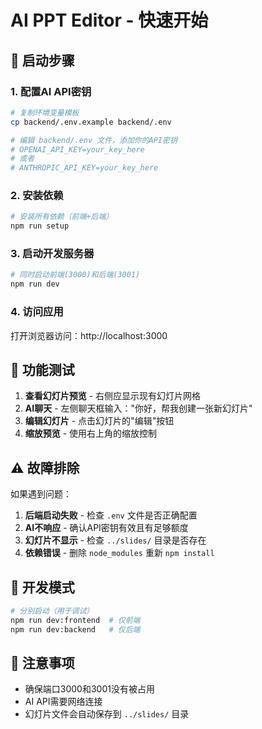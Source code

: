 # AI PPT Editor - 快速开始

## 🚀 启动步骤

### 1. 配置AI API密钥

```bash
# 复制环境变量模板
cp backend/.env.example backend/.env

# 编辑 backend/.env 文件，添加你的API密钥
# OPENAI_API_KEY=your_key_here
# 或者
# ANTHROPIC_API_KEY=your_key_here
```

### 2. 安装依赖

```bash
# 安装所有依赖（前端+后端）
npm run setup
```

### 3. 启动开发服务器

```bash
# 同时启动前端(3000)和后端(3001)
npm run dev
```

### 4. 访问应用

打开浏览器访问：http://localhost:3000

## 🎯 功能测试

1. **查看幻灯片预览** - 右侧应显示现有幻灯片网格
2. **AI聊天** - 左侧聊天框输入："你好，帮我创建一张新幻灯片"
3. **编辑幻灯片** - 点击幻灯片的"编辑"按钮
4. **缩放预览** - 使用右上角的缩放控制

## ⚠️ 故障排除

如果遇到问题：

1. **后端启动失败** - 检查 `.env` 文件是否正确配置
2. **AI不响应** - 确认API密钥有效且有足够额度
3. **幻灯片不显示** - 检查 `../slides/` 目录是否存在
4. **依赖错误** - 删除 `node_modules` 重新 `npm install`

## 🔧 开发模式

```bash
# 分别启动（用于调试）
npm run dev:frontend  # 仅前端
npm run dev:backend   # 仅后端
```

## 📝 注意事项

- 确保端口3000和3001没有被占用
- AI API需要网络连接
- 幻灯片文件会自动保存到 `../slides/` 目录